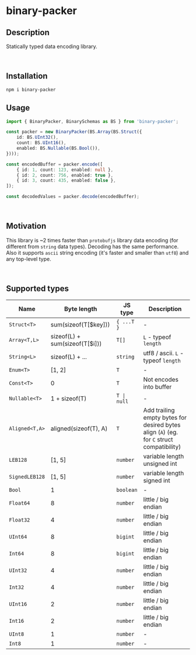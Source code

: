 # binary-packer

## Description
Statically typed data encoding library.

<br />

## Installation

```bash
npm i binary-packer
```

## Usage

```typescript
import { BinaryPacker, BinarySchemas as BS } from 'binary-packer';

const packer = new BinaryPacker(BS.Array(BS.Struct({
    id: BS.UInt32(),
    count: BS.UInt16(),
    enabled: BS.Nullable(BS.Bool()),
})));

const encodedBuffer = packer.encode([
    { id: 1, count: 123, enabled: null },
    { id: 2, count: 756, enabled: true },
    { id: 3, count: 435, enabled: false },
]);

const decodedValues = packer.decode(encodedBuffer);
```

<br />

## Motivation
This library is ~2 times faster than `protobufjs` library data encoding (for different from `string` data types). Decoding has the same performance.
<br />
Also it supports `ascii` string encoding (it's faster and smaller than `utf8`) and any top-level type.

<br />

## Supported types

| Name | Byte length | JS type | Description |
|---|---|---|---|
| `Struct<T>` | sum(sizeof(T[$key])) | <nobr>`{ ...T }`</nobr> | - |
| `Array<T,L>` | sizeof(L) + sum(sizeof(T[$i])) | `T[]` | `L` - typeof `length` |
| `String<L>` | sizeof(L) + ... | `string` | utf8 / ascii. `L` - typeof `length` |
| `Enum<T>` | [1, 2] | `T` | - |
| `Const<T>` | 0 | `T` | Not encodes into buffer |
| `Nullable<T>` | 1 + sizeof(T) | <nobr>`T \| null`</nobr> | - |
| <nobr>`Aligned<T,A>`</nobr> | aligned(sizeof(T), A) | `T` | Add trailing empty bytes for desired bytes align (`A`) (eg. for `C` struct compatibility) |
| `LEB128` | [1, 5] | `number` | variable length unsigned int |
| `SignedLEB128` | [1, 5] | `number` | variable length signed int |
| `Bool` | 1 | `boolean` | - |
| `Float64` | 8 | `number` | little / big endian |
| `Float32` | 4 | `number` | little / big endian |
| `UInt64` | 8 | `bigint` | little / big endian |
| `Int64` | 8 | `bigint` | little / big endian |
| `UInt32` | 4 | `number` | little / big endian |
| `Int32` | 4 | `number` | little / big endian |
| `UInt16` | 2 | `number` | little / big endian |
| `Int16` | 2 | `number` | little / big endian |
| `UInt8` | 1 | `number` | - |
| `Int8` | 1 | `number` | - |
